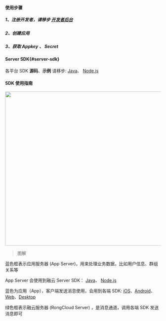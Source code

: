 #### 使用步骤

##### 1、注册开发者，请移步 [开发者后台](https://developer.rongcloud.cn)

##### 2、创建应用

##### 3、获取 Appkey 、 Secret

#### Server SDK{#server-sdk}

各平台 SDK **源码**、**示例** 请移步: [Java](https://github.com/rongcloud/server-sdk-java)、 [Node.js](https://github.com/rongcloud/server-sdk-nodejs)

#### SDK 使用指南

<img src="http://www.rongcloud.cn/docs/assets/img/guide/archietecture@2x.png" width="600" height="500">

>图解

蓝色框表示应用服务器 (App Server)，用来处理业务数据，比如用户信息、群组关系等

App Server 会使用到融云 Server SDK： [Java](https://github.com/rongcloud/server-sdk-java)、 [Node.js](https://github.com/rongcloud/server-sdk-nodejs)

蓝色为应用（App），客户端发送消息使用，会用到各端 SDK: [iOS](http://www.rongcloud.cn/docs/ios.html#integration)、[Android](http://www.rongcloud.cn/docs/android.html#integration)、[Web](http://www.rongcloud.cn/docs/web.html#sdk)、[Desktop](http://www.rongcloud.cn/docs/desktop.html)

绿色框表示融云服务器 (RongCloud Server) ，是消息通道，调用各端 SDK 发送消息即可
